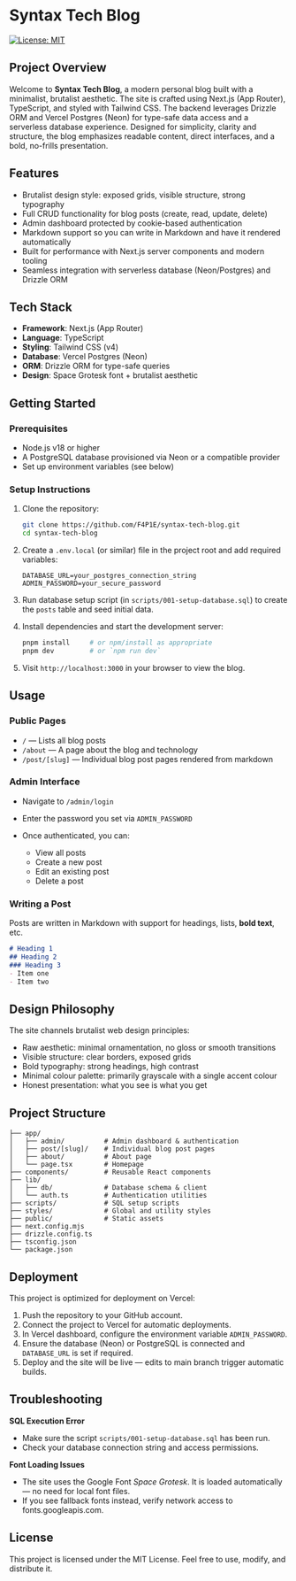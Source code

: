 # Syntax Tech Blog

[![License: MIT](https://img.shields.io/badge/License-MIT-yellow.svg)](LICENSE)

## Project Overview

Welcome to **Syntax Tech Blog**, a modern personal blog built with a minimalist, brutalist aesthetic. The site is crafted using Next.js (App Router), TypeScript, and styled with Tailwind CSS. The backend leverages Drizzle ORM and Vercel Postgres (Neon) for type-safe data access and a serverless database experience.
Designed for simplicity, clarity and structure, the blog emphasizes readable content, direct interfaces, and a bold, no-frills presentation.

## Features

* Brutalist design style: exposed grids, visible structure, strong typography
* Full CRUD functionality for blog posts (create, read, update, delete)
* Admin dashboard protected by cookie-based authentication
* Markdown support so you can write in Markdown and have it rendered automatically
* Built for performance with Next.js server components and modern tooling
* Seamless integration with serverless database (Neon/Postgres) and Drizzle ORM

## Tech Stack

* **Framework**: Next.js (App Router)
* **Language**: TypeScript
* **Styling**: Tailwind CSS (v4)
* **Database**: Vercel Postgres (Neon)
* **ORM**: Drizzle ORM for type-safe queries
* **Design**: Space Grotesk font + brutalist aesthetic

## Getting Started

### Prerequisites

* Node.js v18 or higher
* A PostgreSQL database provisioned via Neon or a compatible provider
* Set up environment variables (see below)

### Setup Instructions

1. Clone the repository:

   ```bash
   git clone https://github.com/F4P1E/syntax-tech-blog.git
   cd syntax-tech-blog
   ```
2. Create a `.env.local` (or similar) file in the project root and add required variables:

   ```env
   DATABASE_URL=your_postgres_connection_string
   ADMIN_PASSWORD=your_secure_password
   ```
3. Run database setup script (in `scripts/001-setup-database.sql`) to create the `posts` table and seed initial data.
4. Install dependencies and start the development server:

   ```bash
   pnpm install     # or npm/install as appropriate
   pnpm dev         # or `npm run dev`
   ```
5. Visit `http://localhost:3000` in your browser to view the blog.

## Usage

### Public Pages

* `/` — Lists all blog posts
* `/about` — A page about the blog and technology
* `/post/[slug]` — Individual blog post pages rendered from markdown

### Admin Interface

* Navigate to `/admin/login`
* Enter the password you set via `ADMIN_PASSWORD`
* Once authenticated, you can:

  * View all posts
  * Create a new post
  * Edit an existing post
  * Delete a post

### Writing a Post

Posts are written in Markdown with support for headings, lists, **bold text**, etc.

```markdown
# Heading 1  
## Heading 2  
### Heading 3  
- Item one  
- Item two  
```

## Design Philosophy

The site channels brutalist web design principles:

* Raw aesthetic: minimal ornamentation, no gloss or smooth transitions
* Visible structure: clear borders, exposed grids
* Bold typography: strong headings, high contrast
* Minimal colour palette: primarily grayscale with a single accent colour
* Honest presentation: what you see is what you get

## Project Structure

```text
├── app/
│   ├── admin/          # Admin dashboard & authentication
│   ├── post/[slug]/    # Individual blog post pages
│   ├── about/          # About page
│   └── page.tsx        # Homepage
├── components/         # Reusable React components
├── lib/
│   ├── db/             # Database schema & client
│   └── auth.ts         # Authentication utilities
├── scripts/            # SQL setup scripts
├── styles/             # Global and utility styles
├── public/             # Static assets
├── next.config.mjs
├── drizzle.config.ts
├── tsconfig.json
└── package.json
```

## Deployment

This project is optimized for deployment on Vercel:

1. Push the repository to your GitHub account.
2. Connect the project to Vercel for automatic deployments.
3. In Vercel dashboard, configure the environment variable `ADMIN_PASSWORD`.
4. Ensure the database (Neon) or PostgreSQL is connected and `DATABASE_URL` is set if required.
5. Deploy and the site will be live — edits to main branch trigger automatic builds.

## Troubleshooting

**SQL Execution Error**

* Make sure the script `scripts/001-setup-database.sql` has been run.
* Check your database connection string and access permissions.

**Font Loading Issues**

* The site uses the Google Font *Space Grotesk*. It is loaded automatically — no need for local font files.
* If you see fallback fonts instead, verify network access to fonts.googleapis.com.

## License

This project is licensed under the MIT License. Feel free to use, modify, and distribute it.
